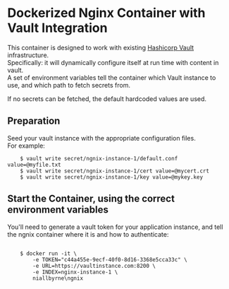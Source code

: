 Dockerized Nginx Container with Vault Integration
=================================================

This container is designed to work with existing [Hashicorp Vault](https://www.vaultproject.io/) infrastructure.<br>
Specifically: it will dynamically configure itself at run time with content in vault.<br>
A set of environment variables tell the container which Vault instance to use, and which path to fetch secrets from.

If no secrets can be fetched, the default hardcoded values are used.

## Preparation

Seed your vault instance with the appropriate configuration files.<br>
For example:
```
    $ vault write secret/ngnix-instance-1/default.conf value=@myfile.txt
    $ vault write secret/ngnix-instance-1/cert value=@mycert.crt
    $ vault write secret/ngnix-instance-1/key value=@mykey.key
```

## Start the Container, using the correct environment variables

You'll need to generate a vault token for your application instance, and tell the ngnix container where it is and how to authenticate:

```

    $ docker run -it \
        -e TOKEN="c44a455e-9ecf-40f0-8d16-3368e5cca33c" \
        -e URL=https://vaultinstance.com:8200 \
        -e INDEX=nginx-instance-1 \
        niallbyrne\ngnix

```
